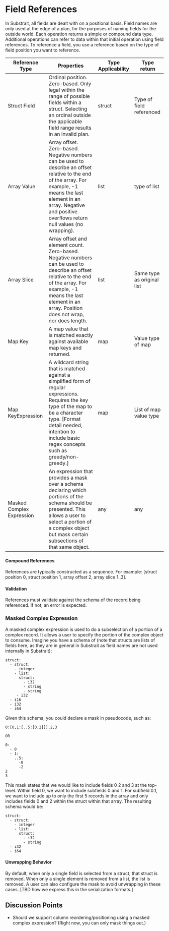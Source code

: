 # Field References

In Substrait, all fields are dealt with on a positional basis. Field names are only used at the edge of a plan, for the purposes of naming fields for the outside world. Each operation returns a simple or compound data type. Additional operations can refer to data within that initial operation using field references. To reference a field, you use a reference based on the type of field position you want to reference.

| Reference Type            | Properties                                                   | Type Applicability | Type return                |
| ------------------------- | ------------------------------------------------------------ | ------------------ | -------------------------- |
| Struct Field              | Ordinal position. Zero-based. Only legal within the range of possible fields within a struct. Selecting an ordinal outside the applicable field range results in an invalid plan. | struct             | Type of field referenced   |
| Array Value               | Array offset. Zero-based. Negative numbers can be used to describe an offset relative to the end of the array. For example, -1 means the last element in an array. Negative and positive overflows return null values (no wrapping). | list               | type of list               |
| Array Slice               | Array offset and element count. Zero-based. Negative numbers can be used to describe an offset relative to the end of the array. For example, -1 means the last element in an array. Position does not wrap, nor does length. | list               | Same type as original list |
| Map Key                   | A map value that is matched exactly against available map keys and returned. | map                | Value type of map          |
| Map KeyExpression         | A wildcard string that is matched against a simplified form of regular expressions. Requires the key type of the map to be a character type. [Format detail needed, intention to include basic regex concepts such as greedy/non-greedy.] | map                | List of map value type     |
| Masked Complex Expression | An expression that provides a mask over a schema declaring which portions of the schema should be presented. This allows a user to select a portion of a complex object but mask certain subsections of that same object. | any                | any                        |

#### Compound References

References are typically constructed as a sequence. For example: [struct position 0, struct position 1, array offset 2, array slice 1..3].

#### Validation

References must validate against the schema of the record being referenced. If not, an error is expected.



### Masked Complex Expression 

A masked complex expression is used to do a subselection of a portion of a complex record. It allows a user to specify the portion of the complex object to consume. Imagine you have a schema of (note that structs are lists of fields here, as they are in general in Substrait as field names are not used internally in Substrait):

```
struct:
  - struct:
    - integer
    - list:
      struct:
        - i32
        - string
        - string
     - i32
  - i16
  - i32
  - i64
```

Given this schema, you could declare a mask in pseudocode, such as:

```
0:[0,1:[..5:[0,2]]],2,3

OR

0:
  - 0
  - 1:
    ..5:
      -0
      -2
2
3
```

This mask states that we would like to include fields 0 2 and 3 at the top-level. Within field 0, we want to include subfields 0 and 1. For subfield 0.1, we want to include up to only the first 5 records in the array and only includes fields 0 and 2 within the struct within that array. The resulting schema would be:

```
struct:
  - struct:
    - integer
    - list:
      struct: 
        - i32
        - string
  - i32
  - i64
```

#### Unwrapping Behavior

By default, when only a single field is selected from a struct, that struct is removed. When only a single element is removed from a list, the list is removed. A user can also configure the mask to avoid unwrapping in these cases. [TBD how we express this in the serialization formats.]



## Discussion Points

* Should we support column reordering/positioning using a masked complex expression? (Right now, you can only mask things out.)






